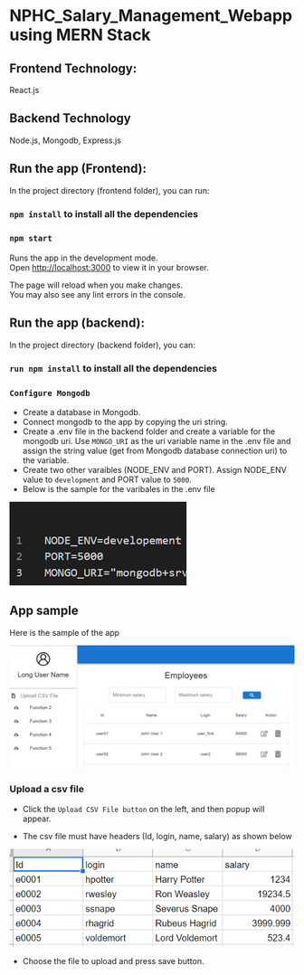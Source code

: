 # NPHC_Salary_Management_Webapp using MERN Stack

## Frontend Technology:

React.js

## Backend Technology

Node.js,
Mongodb,
Express.js

## Run the app (Frontend):

In the project directory (frontend folder), you can run:

### `npm install` to install all the dependencies

### `npm start`

Runs the app in the development mode.\
Open [http://localhost:3000](http://localhost:3000) to view it in your browser.

The page will reload when you make changes.\
You may also see any lint errors in the console.

## Run the app (backend):

In the project directory (backend folder), you can:

### `run npm install` to install all the dependencies

### `Configure Mongodb`

- Create a database in Mongodb.
- Connect mongodb to the app by copying the uri string.
- Create a .env file in the backend folder and create a variable for the mongodb uri. Use `MONGO_URI` as the uri variable name in the .env file and assign the string value (get from Mongodb database connection uri) to the variable.
- Create two other varaibles (NODE_ENV and PORT). Assign NODE_ENV value to `development` and PORT value to `5000`.
- Below is the sample for the varibales in the .env file

![plot](./Env_File_Variables.png)

## App sample

Here is the sample of the app

![plot](./Sample_App_Image.png)

### Upload a csv file

- Click the `Upload CSV File button` on the left, and then popup will appear.

- The csv file must have headers (Id, login, name, salary) as shown below

![plot](./CSV_File_Sample.png)

- Choose the file to upload and press save button.

